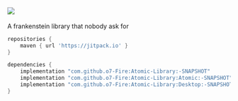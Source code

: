 [![](https://jitpack.io/v/o7-Fire/Atomic-Library.svg)](https://jitpack.io/#o7-Fire/Atomic-Library)
---
A frankenstein library that nobody ask for

```groovy
repositories {
    maven { url 'https://jitpack.io' }
}
```

```groovy
dependencies {
    implementation "com.github.o7-Fire:Atomic-Library:-SNAPSHOT"
    implementation "com.github.o7-Fire:Atomic-Library:Atomic:-SNAPSHOT"
    implementation "com.github.o7-Fire:Atomic-Library:Desktop:-SNAPSHOT"
}
```
